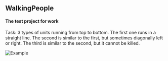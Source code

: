 ## WalkingPeople
#### The test project for work

Task: 3 types of units running from top to bottom. The first one runs in a straight line. The second is similar to the first, but sometimes diagonally left or right. The third is similar to the second, but it cannot be killed.

![](https://github.com/Alex03Y/WalkingPeople/blob/master/Pictures/WalkingPeopleGameplay.gif "Example")
